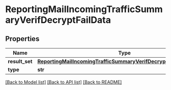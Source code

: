 # ReportingMailIncomingTrafficSummaryVerifDecryptFailData

## Properties
Name | Type | Description | Notes
------------ | ------------- | ------------- | -------------
**result_set** | [**ReportingMailIncomingTrafficSummaryVerifDecryptFailDataResultSet**](ReportingMailIncomingTrafficSummaryVerifDecryptFailDataResultSet.md) |  | [optional] 
**type** | **str** |  | [optional] 

[[Back to Model list]](../README.md#documentation-for-models) [[Back to API list]](../README.md#documentation-for-api-endpoints) [[Back to README]](../README.md)

